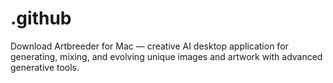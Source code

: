 # .github
Download Artbreeder for Mac — creative AI desktop application for generating, mixing, and evolving unique images and artwork with advanced generative tools.
